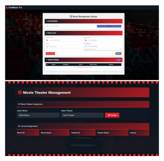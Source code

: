 ![image alt](https://github.com/dimalshani123/aad_master-1-/blob/9c9aaccff6c7a6ac53b010b6d66c4df94a91f453/Screenshot%202025-04-06%20002612.png)
![image alt](https://github.com/dimalshani123/aad_master-1-/blob/90cf06baf1a41c28c18f7d3b579f9e42b7034bcb/Screenshot%202025-04-06%20002655.png)
